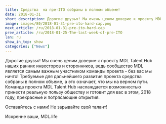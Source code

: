 ```yaml
---
title: Средства  на пре-ITO собраны в полном объеме!
date: 2018-01-31
short_description: Дорогие друзья! Мы очень ценим доверие к проекту MDL Talent Hub наших ранних инвесторов и сторонников
image: images/80/2018-01-31-pre-ito-hard-cap.png
next_article: /ru/2018-01-31-pre-ito-hard-cap
prev_article: /ru/2018-01-25-The-last-week-of-pre-ITO
lan: ru
show_in_top: show
categories: ["News"]
---
```


Дорогие друзья! Мы очень ценим доверие к проекту MDL Talent Hub наших ранних инвесторов и сторонников, ведь сообщество MDL является самым важным участником команды проекта - без вас мы ничто! Требуемые для дальнейшего развития проекта средства собраны в полном объеме, а это означает, что мы на верном пути. Команда проекта MDL Talent Hub наслаждается возможностью принести реальную пользу обществу и готовит для вас в этом, 2018 году, прекрасные и потрясающие открытия. 

Оставайтесь с нами! Не зарывайте свой талант!

Искренне ваши,
MDL.life

